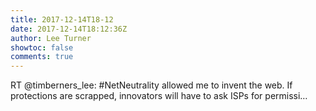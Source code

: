 ```yaml
---
title: 2017-12-14T18-12
date: 2017-12-14T18:12:36Z
author: Lee Turner
showtoc: false
comments: true
---
```


RT @timberners_lee: #NetNeutrality allowed me to invent the web. If protections are scrapped, innovators will have to ask ISPs for permissi…

